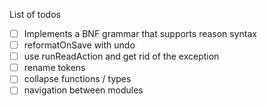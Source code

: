 List of todos

- [ ] Implements a BNF grammar that supports reason syntax
- [ ] reformatOnSave with undo
- [ ] use runReadAction and get rid of the exception
- [ ] rename tokens
- [ ] collapse functions / types
- [ ] navigation between modules
